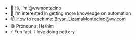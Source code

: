 - 👋 Hi, I’m @vwmontecino
- 👀 I’m interested in getting more knowledge on automation
- 📫 How to reach me: Bryan.LizamaMontecino@vw.com
- 😄 Pronouns: He/him
- ⚡ Fun fact: I love doing pottery

<!---
vwmontecino/vwmontecino is a cool repository because its `README.md` (this file) appears on my GitHub profile.
--->
